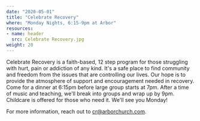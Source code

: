 ```yaml
---
date: "2020-05-01"
title: "Celebrate Recovery"
where: "Monday Nights, 6:15-9pm at Arbor"
resources:
- name: header
  src: Celebrate Recovery.jpg
weight: 20
---
```


Celebrate Recovery is a faith-based, 12 step program for those struggling with hurt, pain or addiction of any kind. It's a safe place to find community and freedom from the issues that are controlling our lives. Our hope is to provide the atmosphere of support and encouragement needed in recovery.  Come for a dinner at 6:15pm before large group starts at 7pm. After a time of music and teaching, we'll break into groups and wrap up by 9pm. Childcare is offered for those who need it. We'll see you Monday!

For more information, reach out to cr@arborchurch.com.


